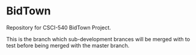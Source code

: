 # BidTown
Repository for CSCI-540 BidTown Project.

This is the branch which sub-development brances will be merged with to test before being merged with the master branch.
